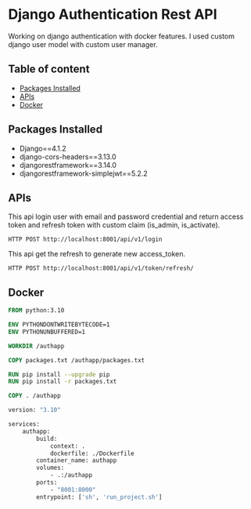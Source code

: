 
# Django Authentication Rest API
Working on django authentication with docker features. I used custom django user model with custom user manager.


## Table of content

 - [Packages Installed](#packages)
 - [APIs](#apis)
 - [Docker](#docker)


<h2 id="packages">Packages Installed</h2>

- Django==4.1.2
- django-cors-headers==3.13.0
- djangorestframework==3.14.0
- djangorestframework-simplejwt==5.2.2

<h2 id="apis">APIs</h2>

This api login user with email and password credential and return access token and
refresh token with custom claim (is_admin, is_activate).

```http request
HTTP POST http://localhost:8001/api/v1/login
```

This api get the refresh to generate new access_token.

```http request
HTTP POST http://localhost:8001/api/v1/token/refresh/
```


<h2 id="docker">Docker</h2>

```dockerfile
FROM python:3.10

ENV PYTHONDONTWRITEBYTECODE=1
ENV PYTHONUNBUFFERED=1

WORKDIR /authapp

COPY packages.txt /authapp/packages.txt

RUN pip install --upgrade pip
RUN pip install -r packages.txt

COPY . /authapp
```

```dockerfile
version: "3.10"

services:
    authapp:
        build:
            context: .
            dockerfile: ./Dockerfile
        container_name: authapp
        volumes:
            - .:/authapp
        ports:
            - "8001:8000"
        entrypoint: ['sh', 'run_project.sh']
```